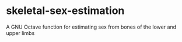 # skeletal-sex-estimation
A GNU Octave function for estimating sex from bones of the lower and upper limbs
